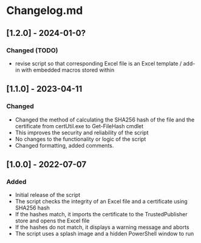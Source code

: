 # Changelog.md

## [1.2.0] - 2024-01-0?
### Changed (TODO)
- revise script so that corresponding Excel file is an Excel template / add-in with embedded macros stored within
   
## [1.1.0] - 2023-04-11
### Changed
- Changed the method of calculating the SHA256 hash of the file and the certificate from certUtil.exe to Get-FileHash cmdlet
- This improves the security and reliability of the script
- No changes to the functionality or logic of the script
- Changed formatting, added comments.

## [1.0.0] - 2022-07-07
### Added
- Initial release of the script
- The script checks the integrity of an Excel file and a certificate using SHA256 hash
- If the hashes match, it imports the certificate to the TrustedPublisher store and opens the Excel file
- If the hashes do not match, it displays a warning message and aborts
- The script uses a splash image and a hidden PowerShell window to run
